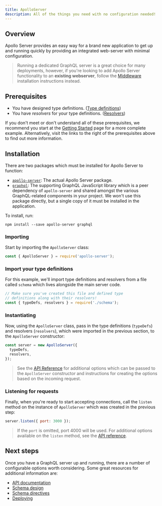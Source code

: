 ```yaml
---
title: ApolloServer
description: All of the things you need with no configuration needed!
---
```


## Overview

Apollo Server provides an easy way for a brand new application to get up and running quickly by providing an integrated web-server with minimal configuration.

> Running a dedicated GraphQL server is a great choice for many deployments, however, if you're looking to add Apollo Server functionality to an **existing webserver**, follow the [Middleware](./middleware.html) installation instructions instead.

## Prerequisites

* You have designed type definitions. ([Type definitions]())
* You have _resolvers_ for your type definitions. ([Resolvers]())

If you don't meet or don't understand all of these prerequisites, we recommend you start at the [Getting Started]() page for a more complete example.  Alternatively, visit the links to the right of the prerequisites above to find out more information.

## Installation

There are two packages which must be installed for Apollo Server to function:

* [`apollo-server`](//npm.im/apollo-server): The actual Apollo Server package.
* [`graphql`](//npm.im/graphql): The supporting GraphQL JavaScript library which is a peer dependency of `apollo-server` and shared amongst the various GraphQL-related components in your project.  We won't use this package directly, but a single copy of it must be installed in the application.

To install, run:

    npm install --save apollo-server graphql

### Importing

Start by importing the `ApolloServer` class:

```js
const { ApolloServer } = require('apollo-server');
```

### Import your type definitions

For this example, we'll import type definitions and resolvers from a file called `schema` which lives alongside the main server code.

```js
// Make sure you've created this file and defined type
// definitions along with their resolvers!
const { typeDefs, resolvers } = require('./schema');
```

### Instantiating

Now, using the `ApolloServer` class, pass in the type definitions (`typeDefs`) and resolvers (`resolvers`), which were imported in the previous section, to the `ApolloServer` constructor:

```js
const server = new ApolloServer({
  typeDefs,
  resolvers,
});
```

> See the [API Reference]() for additional options which can be passed to the `ApolloServer` constructor and instructions for creating the options based on the incoming request.

### Listening for requests

Finally, when you're ready to start accepting connections, call the `listen` method on the instance of `ApolloServer` which was created in the previous step:

```js
server.listen({ port: 3000 });
```

> If the `port` is omitted, port 4000 will be used.  For additional options available on the `listen` method, see the [API reference]().

## Next steps

Once you have a GraphQL server up and running, there are a number of configurable options worth considering.  Some great resources for additional information are:

* [API documentation]()
* [Schema design]()
* [Schema directives]()
* [Deploying]()